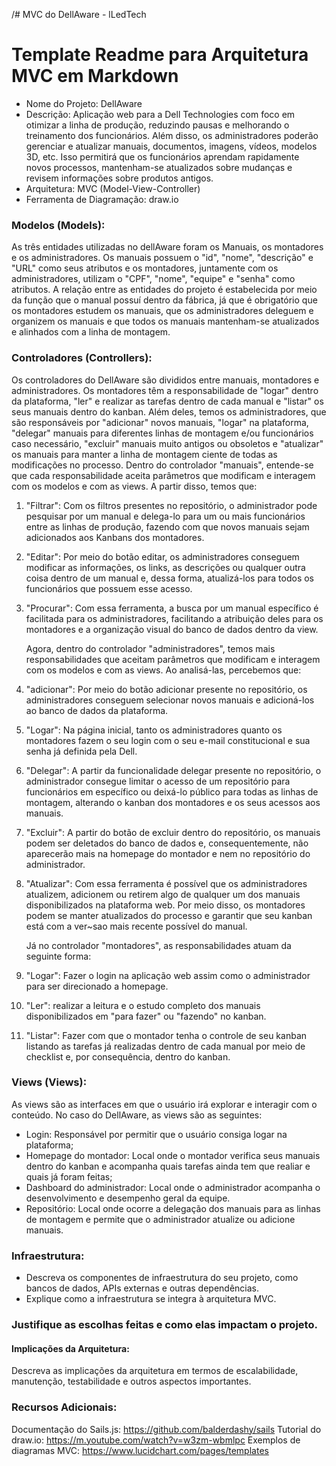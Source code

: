 /# MVC do DellAware - lLedTech

# Template Readme para Arquitetura MVC em Markdown
- Nome do Projeto: DellAware
- Descrição: Aplicação web para a Dell Technologies com foco em otimizar a linha de produção, reduzindo pausas e melhorando o treinamento dos funcionários. Além disso, os administradores poderão gerenciar e atualizar manuais, documentos, imagens, vídeos, modelos 3D, etc. Isso permitirá que os funcionários aprendam rapidamente novos processos, mantenham-se atualizados sobre mudanças e revisem informações sobre produtos antigos.
- Arquitetura: MVC (Model-View-Controller)
- Ferramenta de Diagramação: draw.io

### Modelos (Models):
  As três entidades utilizadas no dellAware foram os Manuais, os montadores e os administradores. Os manuais possuem o "id", "nome", "descrição" e "URL" como seus atributos e os montadores, juntamente com os administradores, utilizam o "CPF", "nome", "equipe" e "senha" como atributos.
	A relação entre as entidades do projeto é estabelecida por meio da função que o manual possuí dentro da fábrica, já que é obrigatório que os montadores estudem os manuais, que os administradores deleguem e organizem os manuais e que todos os manuais mantenham-se atualizados e alinhados com a linha de montagem.

### Controladores (Controllers):
Os controladores do DellAware são divididos entre manuais, montadores e administradores. Os montadores têm a responsabilidade de "logar" dentro da plataforma, "ler" e realizar as tarefas dentro de cada manual e "listar" os seus manuais dentro do kanban. Além deles, temos os administradores, que são responsáveis por "adicionar" novos manuais, "logar" na plataforma, "delegar" manuais para diferentes linhas de montagem e/ou funcionários caso necessário, "excluir" manuais muito antigos ou obsoletos e "atualizar" os manuais para manter a linha de montagem ciente de todas as modificações no processo.
	Dentro do controlador "manuais", entende-se que cada responsabilidade aceita parâmetros que modificam e interagem com os modelos e com as views. A partir disso, temos que:

1. "Filtrar": Com os filtros presentes no repositório, o administrador pode pesquisar por um manual e delega-lo para um ou mais funcionários entre as linhas de produção, fazendo com que novos manuais sejam adicionados aos Kanbans dos montadores.

2. "Editar": Por meio do botão editar, os administradores conseguem modificar as informações, os links, as descrições ou qualquer outra coisa dentro de um manual e, dessa forma, atualizá-los para todos os funcionários que possuem esse acesso.

3. "Procurar": Com essa ferramenta, a busca por um manual específico é facilitada para os administradores, facilitando a atribuição deles para os montadores e a organização visual do banco de dados dentro da view.
 
	Agora, dentro do controlador "administradores", temos mais responsabilidades que aceitam parâmetros que modificam e interagem com os modelos e com as views. Ao analisá-las, percebemos que:

1. "adicionar": Por meio do botão adicionar presente no repositório, os administradores conseguem selecionar novos manuais e adicioná-los ao banco de dados da plataforma.

2. "Logar": Na página inicial, tanto os administradores quanto os montadores fazem o seu login com o seu e-mail constitucional e sua senha já definida pela Dell.

3. "Delegar": A partir da funcionalidade delegar presente no repositório, o administrador consegue limitar o acesso de um repositório para funcionários em específico ou deixá-lo público para todas as linhas de montagem, alterando o kanban dos montadores e os seus acessos aos manuais.

4. "Excluir": A partir do botão de excluir dentro do repositório, os manuais podem ser deletados do banco de dados e, consequentemente, não aparecerão mais na homepage do montador e nem no repositório do administrador.

5. "Atualizar": Com essa ferramenta é possível que os administradores atualizem, adicionem ou retirem algo de qualquer um dos manuais disponibilizados na plataforma web. Por meio disso, os montadores podem se manter atualizados do processo e garantir que seu kanban está com a ver~sao mais recente possível do manual.

	Já no controlador "montadores", as responsabilidades atuam da seguinte forma:

1. "Logar": Fazer o login na aplicação web assim como o administrador para ser direcionado a homepage.

2. "Ler": realizar a leitura e o estudo completo dos manuais disponibilizados em "para fazer" ou "fazendo" no kanban.

3. "Listar": Fazer com que o montador tenha o controle de seu kanban listando as tarefas já realizadas dentro de cada manual por meio de checklist e, por consequência, dentro do kanban.

### Views (Views):
  As views são as interfaces em que o usuário irá explorar e interagir com o conteúdo. No caso do DellAware, as views são as seguintes:

- Login: Responsável por permitir que o usuário consiga logar na plataforma;
- Homepage do montador: Local onde o montador verifica seus manuais dentro do kanban e acompanha quais tarefas ainda tem que realiar e quais já foram feitas;
- Dashboard do administrador: Local onde o administrador acompanha o desenvolvimento e desempenho geral da equipe.
- Repositório: Local onde ocorre a delegação dos manuais para as linhas de montagem e permite que o administrador atualize ou adicione manuais. 


### Infraestrutura:

- Descreva os componentes de infraestrutura do seu projeto, como bancos de dados, APIs externas e outras dependências.
- Explique como a infraestrutura se integra à arquitetura MVC.


### Justifique as escolhas feitas e como elas impactam o projeto.
#### Implicações da Arquitetura:
Descreva as implicações da arquitetura em termos de escalabilidade, manutenção, testabilidade e outros aspectos importantes.

### Recursos Adicionais:
Documentação do Sails.js: https://github.com/balderdashy/sails
Tutorial do draw.io: https://m.youtube.com/watch?v=w3zm-wbmlpc
Exemplos de diagramas MVC: https://www.lucidchart.com/pages/templates
